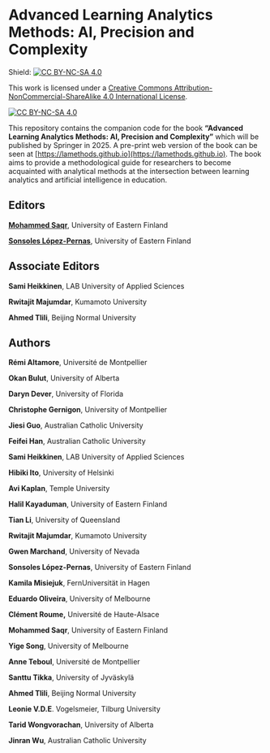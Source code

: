# Advanced Learning Analytics Methods: AI, Precision and Complexity


Shield: [![CC BY-NC-SA 4.0][cc-by-nc-sa-shield]][cc-by-nc-sa]

This work is licensed under a
[Creative Commons Attribution-NonCommercial-ShareAlike 4.0 International License][cc-by-nc-sa].

[![CC BY-NC-SA 4.0][cc-by-nc-sa-image]][cc-by-nc-sa]

[cc-by-nc-sa]: http://creativecommons.org/licenses/by-nc-sa/4.0/
[cc-by-nc-sa-image]: https://licensebuttons.net/l/by-nc-sa/4.0/88x31.png
[cc-by-nc-sa-shield]: https://img.shields.io/badge/License-CC%20BY--NC--SA%204.0-lightgrey.svg



This repository contains the companion code for the book **“Advanced Learning Analytics Methods: AI, Precision and Complexity”** which will be published by Springer in 2025. A pre-print web version of the book can be seen at [https://lamethods.github.io](https://lamethods.github.io). The book aims to provide a methodological guide for researchers to become acquainted with analytical methods at the intersection between learning analytics and artificial intelligence in education.

## Editors

[**Mohammed Saqr**](https://saqr.me), University of Eastern Finland

[**Sonsoles López-Pernas**](https://sonsoles.me), University of Eastern Finland

## Associate Editors

**Sami Heikkinen**, LAB University of Applied Sciences

**Rwitajit Majumdar**, Kumamoto University 

**Ahmed Tlili**, Beijing Normal University

## Authors

**Rémi Altamore**, Université de Montpellier

**Okan Bulut**, University of Alberta

**Daryn Dever**, University of Florida

**Christophe Gernigon**, University of Montpellier

**Jiesi Guo**,  Australian Catholic University

**Feifei Han**, Australian Catholic University

**Sami Heikkinen**, LAB University of Applied Sciences

**Hibiki Ito**, University of Helsinki

**Avi Kaplan**, Temple University

**Halil Kayaduman**, University of Eastern Finland

**Tian Li**, University of Queensland

**Rwitajit Majumdar**, Kumamoto University 

**Gwen Marchand**, University of Nevada

**Sonsoles López-Pernas**, University of Eastern Finland

**Kamila Misiejuk**, FernUniversität in Hagen

**Eduardo Oliveira**, University of Melbourne

**Clément Roume,** Université de Haute-Alsace

**Mohammed Saqr**, University of Eastern Finland

**Yige Song**,  University of Melbourne

**Anne Teboul**, Université de Montpellier

**Santtu Tikka**, University of Jyväskylä

**Ahmed Tlili**, Beijing Normal University

**Leonie V.D.E**. Vogelsmeier, Tilburg University

**Tarid Wongvorachan**, University of Alberta

**Jinran Wu**, Australian Catholic University



